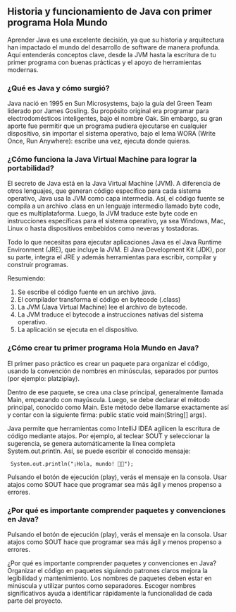 <h2 align="left"> Historia y funcionamiento de Java con primer programa Hola Mundo </h2>

<p align="left"> Aprender Java es una excelente decisión, ya que su historia y arquitectura han impactado el mundo del desarrollo de software de manera profunda. Aquí entenderás conceptos clave, desde la JVM hasta la escritura de tu primer programa con buenas prácticas y el apoyo de herramientas modernas. </p>

<h3> ¿Qué es Java y cómo surgió? </h3>

<p align="left"> Java nació en 1995 en Sun Microsystems, bajo la guía del Green Team liderado por James Gosling. Su propósito original era programar para electrodomésticos inteligentes, bajo el nombre Oak. Sin embargo, su gran aporte fue permitir que un programa pudiera ejecutarse en cualquier dispositivo, sin importar el sistema operativo, bajo el lema WORA (Write Once, Run Anywhere): escribe una vez, ejecuta donde quieras. </p>

<h3> ¿Cómo funciona la Java Virtual Machine para lograr la portabilidad? </h3>

<p align="left"> El secreto de Java está en la Java Virtual Machine (JVM). A diferencia de otros lenguajes, que generan código específico para cada sistema operativo, Java usa la JVM como capa intermedia. Así, el código fuente se compila a un archivo .class en un lenguaje intermedio llamado byte code, que es multiplataforma. Luego, la JVM traduce este byte code en instrucciones específicas para el sistema operativo, ya sea Windows, Mac, Linux o hasta dispositivos embebidos como neveras y tostadoras.

Todo lo que necesitas para ejecutar aplicaciones Java es el Java Runtime Environment (JRE), que incluye la JVM. El Java Development Kit (JDK), por su parte, integra el JRE y además herramientas para escribir, compilar y construir programas. 

Resumiendo:

1. Se escribe el código fuente en un archivo .java.
2. El compilador transforma el código en bytecode (.class)
3. La JVM (Java Virtual Machine) lee el archivo de bytecode.
4. La JVM traduce el bytecode a instrucciones nativas del sistema operativo.
5. La aplicación se ejecuta en el dispositivo.

</p>

<h3> ¿Cómo crear tu primer programa Hola Mundo en Java? </h3>

<p align="left"> El primer paso práctico es crear un paquete para organizar el código, usando la convención de nombres en minúsculas, separados por puntos (por ejemplo: platziplay).

Dentro de ese paquete, se crea una clase principal, generalmente llamada Main, empezando con mayúscula. Luego, se debe declarar el método principal, conocido como Main. Este método debe llamarse exactamente así y contar con la siguiente firma: public static void main(String[] args).

Java permite que herramientas como IntelliJ IDEA agilicen la escritura de código mediante atajos. Por ejemplo, al teclear SOUT y seleccionar la sugerencia, se genera automáticamente la línea completa System.out.println. Así, se puede escribir el conocido mensaje:

<code> System.out.println("¡Hola, mundo! 🧑‍💻"); </code>

Pulsando el botón de ejecución (play), verás el mensaje en la consola. Usar atajos como SOUT hace que programar sea más ágil y menos propenso a errores.</p>

<h3> ¿Por qué es importante comprender paquetes y convenciones en Java? </h3>

<p align="left"> Pulsando el botón de ejecución (play), verás el mensaje en la consola. Usar atajos como SOUT hace que programar sea más ágil y menos propenso a errores.

¿Por qué es importante comprender paquetes y convenciones en Java?
Organizar el código en paquetes siguiendo patrones claros mejora la legibilidad y mantenimiento. Los nombres de paquetes deben estar en minúscula y utilizar puntos como separadores. Escoger nombres significativos ayuda a identificar rápidamente la funcionalidad de cada parte del proyecto. </p>